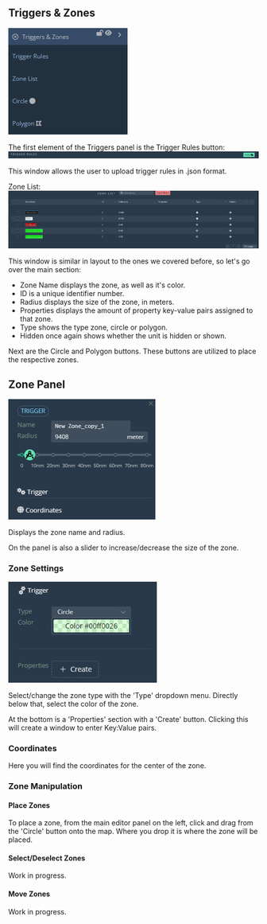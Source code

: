 
## Triggers & Zones

![Triggers](./images/Triggers.png)  
  
The first element of the Triggers panel is the Trigger Rules button:  
![TriggerRules](./images/TriggerRules.png)  
  
This window allows the user to upload trigger rules in .json format.  
  
Zone List:  
![ZoneList](./images/ZoneList.png)  
  
This window is similar in layout to the ones we covered before, so let's go over the main section: 
- Zone Name displays the zone, as well as it's color.
- ID is a unique identifier number.
- Radius displays the size of the zone, in meters.
- Properties displays the amount of property key-value pairs assigned to that zone.
- Type shows the type zone, circle or polygon.
- Hidden once again shows whether the unit is hidden or shown.  
  
Next are the Circle and Polygon buttons. These buttons are utilized to place the respective zones.

## Zone Panel

![ZonePanel](./images/zonepanel.png)

Displays the zone name and radius.

On the panel is also a slider to increase/decrease the size of the zone.

### Zone Settings

![Settings](./images/settings.png)

Select/change the zone type with the 'Type' dropdown menu. Directly below that, select the color of the zone.

At the bottom is a 'Properties' section with a 'Create' button. Clicking this will create a window to enter Key:Value pairs.

### Coordinates

Here you will find the coordinates for the center of the zone.

### Zone Manipulation
#### Place Zones

To place a zone, from the main editor panel on the left, click and drag from the 'Circle' button onto the map. Where you drop it is where the zone will be placed.

#### Select/Deselect Zones

Work in progress.

#### Move Zones

Work in progress.